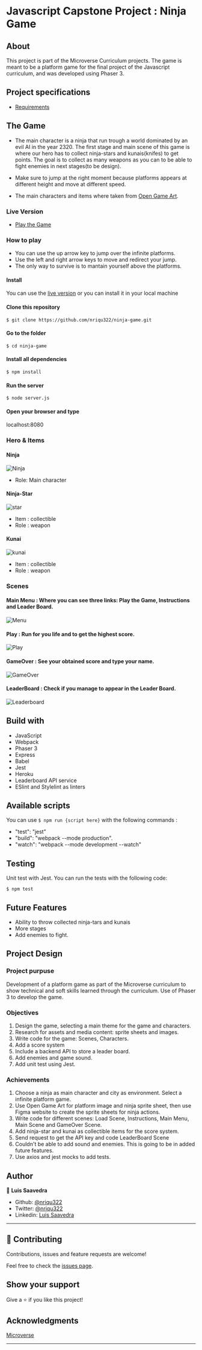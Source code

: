 # Javascript Capstone Project : Ninja Game
  
## About
This project is part of the Microverse Curriculum projects. The game is meant to be a platform game for the final project of the Javascript curriculum, 
and was developed using Phaser 3.

## Project specifications
* [Requirements](https://www.notion.so/Platform-game-4a55a7d1fcc245bcb012c76814764712)

## The Game

- The main character is a ninja that run trough a world dominated by an evil AI in the year 2320. The first stage and main scene of this game is where our hero has to collect ninja-stars and kunais(knifes) to get points. The goal is to collect as many weapons as you can to be able to fight enemies in next stages(to be design).

- Make sure to jump at the right moment because platforms appears at different height and move at different speed.

- The main characters and items where taken from [Open Game Art](https://opengameart.org/).

### Live Version

* [Play the Game](https://still-river-44514.herokuapp.com/)

### How to play

* You can use the up arrow key to jump over the infinite platforms.
* Use the left and right arrow keys to move and redirect your jump.
* The only way to survive is to mantain yourself above the platforms.

#### Install

You can use the [live version](https://still-river-44514.herokuapp.com/) or you can install it in your local machine

#### Clone this repository

``` $ git clone https://github.com/nriqu322/ninja-game.git ```

#### Go to the folder

``` $ cd ninja-game ```

#### Install all dependencies

``` $ npm install ```

#### Run the server

``` $ node server.js ```

#### Open your browser and type

localhost:8080

### Hero & Items

#### Ninja
![Ninja](src/assets/screenshots/screenshot-hero.png)

- Role: Main character

#### Ninja-Star
![star](src/assets/images/ninja-star.png)

- Item : collectible
- Role : weapon

#### Kunai
![kunai](src/assets/images/Kunai.png)

- Item : collectible
- Role : weapon

### Scenes

#### Main Menu : Where you can see three links: Play the Game, Instructions and Leader Board.
![Menu](src/assets/screenshots/screenshot-menu.png)

#### Play : Run for you life and to get the highest score.
![Play](src/assets/screenshots/screenshot-play.png)

#### GameOver : See your obtained score and type your name.
![GameOver](src/assets/screenshots/screenshot-over.png)

#### LeaderBoard : Check if you manage to appear in the Leader Board.
![Leaderboard](src/assets/screenshots/screenshot-leaderboard.png)

## Build with
* JavaScript
* Webpack
* Phaser 3
* Express
* Babel
* Jest
* Heroku
* Leaderboard API service
* ESlint and Stylelint as linters

## Available scripts
You can use ``` $ npm run {script here} ``` with the following commands :

- "test": "jest"
- "build": "webpack --mode production".
- "watch": "webpack --mode development --watch"

## Testing
Unit test with Jest. You can run the tests with the following code:

``` $ npm test ```

## Future Features
* Ability to throw collected ninja-tars and kunais
* More stages
* Add enemies to fight.

## Project Design

### Project purpuse
Development of a platform game as part of the Microverse curriculum to show technical and soft skills learned through the curriculum. Use of Phaser 3 to develop the game.

### Objectives
1. Design the game, selecting a main theme for the game and characters.
2. Research for assets and media content: sprite sheets and images.
3. Write code for the game: Scenes, Characters.
4. Add a score system
5. Include a backend API to store a leader board.
6. Add enemies and game sound. 
7. Add unit test using Jest.

### Achievements
1. Choose a ninja as main character and city as environment. Select a infinite platform game.
2. Use Open Game Art for platform image and ninja sprite sheet, then use Figma website to create the sprite sheets for ninja actions.
3. Write code for different scenes: Load Scene, Instructions, Main Menu, Main Scene and GameOver Scene.
4. Add ninja-star and kunai as collectible items for the score system.
5. Send request to get the API key and code LeaderBoard Scene
6. Couldn't be able to add sound and enemies. This is going to be in added future features.
7. Use axios and jest mocks to add tests.

## Author

👤 **Luis Saavedra**
- Github: [@nriqu322](https://github.com/nriqu322)
- Twitter: [@nriqu322](https://twitter.com/nriqu322)
- Linkedin: [Luis Saavedra](https://linkedin.com/in/luis-saavedra-sanchez/)

---

## 🤝 Contributing

Contributions, issues and feature requests are welcome!

Feel free to check the [issues page](issues/).

## Show your support

Give a ⭐️ if you like this project!

## Acknowledgments

[Microverse](https://microverse.org)

---
